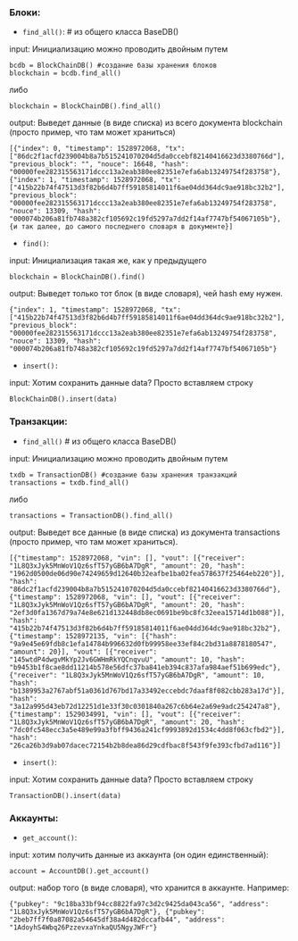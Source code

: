 ### Блоки:
* `find_all()`: # из общего класса BaseDB()

input: Инициализацию можно проводить двойным путем
    
    bcdb = BlockChainDB() #создание базы хранения блоков
    blockchain = bcdb.find_all()
    
либо
    
    blockchain = BlockChainDB().find_all()
    
output: Выведет данные (в виде списка) из всего документа blockchain (просто пример, что там может храниться)
    
    [{"index": 0, "timestamp": 1528972068, "tx": ["86dc2f1acfd239004b8a7b515241070204d5da0ccebf82140416623d3380766d"], "previous_block": "", "nouce": 16648, "hash": "00000fee282315563171dccc13a2eab380ee82351e7efa6ab13249754f283758"},
    {"index": 1, "timestamp": 1528972068, "tx": ["415b22b74f47513d3f82b6d4b7ff59185814011f6ae04dd364dc9ae918bc32b2"], "previous_block": "00000fee282315563171dccc13a2eab380ee82351e7efa6ab13249754f283758", "nouce": 13309, "hash": "000074b206a81fb748a382cf105692c19fd5297a7dd2f14af7747bf54067105b"},
    {и так далее, до самого последнего словаря в документе}]

* `find()`:

input: Инициализация такая же, как у предыдущего
    
    blockchain = BlockChainDB().find()

output: Выведет только тот блок (в виде словаря), чей hash ему нужен.
    
    {"index": 1, "timestamp": 1528972068, "tx": ["415b22b74f47513d3f82b6d4b7ff59185814011f6ae04dd364dc9ae918bc32b2"], "previous_block": "00000fee282315563171dccc13a2eab380ee82351e7efa6ab13249754f283758", "nouce": 13309, "hash": "000074b206a81fb748a382cf105692c19fd5297a7dd2f14af7747bf54067105b"}


* `insert():`

input: Хотим сохранить данные data? Просто вставляем строку
    
    BlockChainDB().insert(data)


### Транзакции:

* `find_all()` # из общего класса BaseDB()

input: Инициализацию можно проводить двойным путем
    
    txdb = TransactionDB() #создание базы хранения транзакций
    transactions = txdb.find_all()
    
либо
    
    transactions = TransactionDB().find_all()
    
output: Выведет все данные (в виде списка) из документа transactions (просто пример, что там может храниться).
    
    [{"timestamp": 1528972068, "vin": [], "vout": [{"receiver": "1L8Q3xJyk5MnWoV1Qz6sfT57yGB6bA7DgR", "amount": 20, "hash": "1962d0500de06d90e74249659d12640b32eafbe1ba02fea578637f25464eb220"}], "hash": "86dc2f1acfd239004b8a7b515241070204d5da0ccebf82140416623d3380766d"},
    {"timestamp": 1528972068, "vin": [], "vout": [{"receiver": "1L8Q3xJyk5MnWoV1Qz6sfT57yGB6bA7DgR", "amount": 20, "hash": "2ef3d0fa1367d79a74e8e621d132448db8ec0691be9bc8fc32eea15714d1b088"}], "hash": "415b22b74f47513d3f82b6d4b7ff59185814011f6ae04dd364dc9ae918bc32b2"},
    {"timestamp": 1528972135, "vin": [{"hash": "9a9e45e69fdb8c1efa14784b996632d0fb99958ee33ef84c2bd31a8878180547", "amount": 20}], "vout": [{"receiver": "145wtdP4dwgvMkYp2Jv6GWHmRkYQCnqvuU", "amount": 10, "hash": "b9453b1f8cae8dd11214b578e56dfc37ba841eb394c837afa984aef51b699edc"}, {"receiver": "1L8Q3xJyk5MnWoV1Qz6sfT57yGB6bA7DgR", "amount": 10, "hash": "b1389953a2767abf51a0361d767bd17a33492eccebdc7daaf8f082cbb283a17d"}], "hash": "3a12a995d43eb72d12251d1e33f30c0301840a267c6b64e2a69e9adc254247a8"},
    {"timestamp": 1529034991, "vin": [], "vout": [{"receiver": "1L8Q3xJyk5MnWoV1Qz6sfT57yGB6bA7DgR", "amount": 20, "hash": "7dc0fc548ecc3a5e489e99a3fbff9436a241cf9993892d1534c4dd8f063cfbd2"}], "hash": "26ca26b3d9ab07dacec72154b2b8dea86d29cdfbac8f543f9fe393cfbd7ad116"}]

* `insert()`:

input: Хотим сохранить данные data? Просто вставляем строку
    
    TransactionDB().insert(data)


### Аккаунты:

* `get_account()`:

 input: хотим получить данные из аккаунта (он один единственный):
    
    account = AccountDB().get_account()

output: набор того (в виде словаря), что хранится в аккаунте. Например:
    
    {"pubkey": "9c18ba33bf94cc8822fa97c3d2c9425da043ca56", "address": "1L8Q3xJyk5MnWoV1Qz6sfT57yGB6bA7DgR"}, {"pubkey": "2beb7ff7f0a87082a54645df38a4d482dccafb44", "address": "1AdoyhS4Wbq26PzzevxaYnkaQU5NgyJWFr"}

